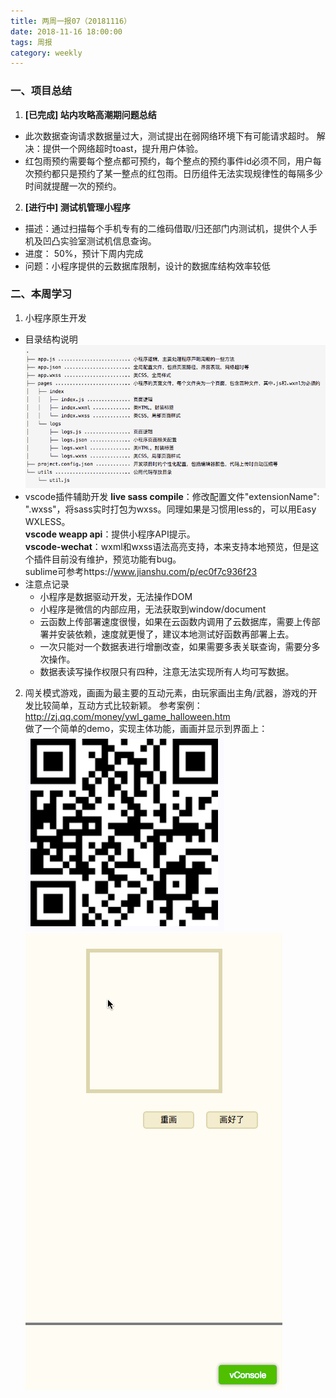 ```yaml
---
title: 两周一报07（20181116）
date: 2018-11-16 18:00:00
tags: 周报
category: weekly
---
```

### 一、项目总结
1. **[已完成] 站内攻略高潮期问题总结**
  - 此次数据查询请求数据量过大，测试提出在弱网络环境下有可能请求超时。 解决：提供一个网络超时toast，提升用户体验。   
  - 红包雨预约需要每个整点都可预约，每个整点的预约事件id必须不同，用户每次预约都只是预约了某一整点的红包雨。日历组件无法实现规律性的每隔多少时间就提醒一次的预约。
2. **[进行中] 测试机管理小程序**
  - 描述：通过扫描每个手机专有的二维码借取/归还部门内测试机，提供个人手机及凹凸实验室测试机信息查询。
  - 进度： 50%，预计下周内完成
  - 问题：小程序提供的云数据库限制，设计的数据库结构效率较低

### 二、本周学习
1. 小程序原生开发
  - 目录结构说明
  ![小程序原生开发目录结构](/images/weekly/07/miniprogram.png) 
  - vscode插件辅助开发
  **live sass compile**：修改配置文件"extensionName": ".wxss"，将sass实时打包为wxss。同理如果是习惯用less的，可以用Easy WXLESS。   
  **vscode weapp api**：提供小程序API提示。   
  **vscode-wechat**：wxml和wxss语法高亮支持，本来支持本地预览，但是这个插件目前没有维护，预览功能有bug。   
  sublime可参考https://www.jianshu.com/p/ec0f7c936f23   
  - 注意点记录  
    - 小程序是数据驱动开发，无法操作DOM   
    - 小程序是微信的内部应用，无法获取到window/document   
    - 云函数上传部署速度很慢，如果在云函数内调用了云数据库，需要上传部署并安装依赖，速度就更慢了，建议本地测试好函数再部署上去。   
    - 一次只能对一个数据表进行增删改查，如果需要多表关联查询，需要分多次操作。   
    - 数据表读写操作权限只有四种，注意无法实现所有人均可写数据。   

2. 闯关模式游戏，画画为最主要的互动元素，由玩家画出主角/武器，游戏的开发比较简单，互动方式比较新颖。
  参考案例： http://zj.qq.com/money/ywl_game_halloween.htm   
  做了一个简单的demo，实现主体功能，画画并显示到界面上： 
  ![扫一扫体验demo](/images/weekly/07/draw2playQR.png)     
  ![demo效果](/images/weekly/07/draw2play.gif)